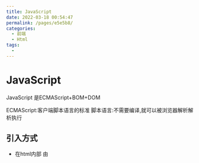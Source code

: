 ```yaml
---
title: JavaScript
date: 2022-03-18 00:54:47
permalink: /pages/e5e5b8/
categories:
  - 前端
  - Html
tags:
  - 
---
```

# JavaScript

JavaScript 是ECMAScript+BOM+DOM

ECMAScript:客户端脚本语言的标准  脚本语言:不需要编译,就可以被浏览器解析解析执行

## 引入方式

- 在html内部 由<script>标签引入
- 外部引入 由<script src="js路径">标签引入

## 注释

- 单行注释  //  内容
- 多行注释 /*  内容 */



## 输入输出语句

- 输入框 prompt("提示内容")
- 弹出警告框  alert("提示内容")
- 控制台输出 console.log("显示内容")
- 页面内容输出 document.write("显示内容")
- 弹出确认框 确认返ture 取消返false confirm("提示内容")  



## 变量和常量

JavaScript属于弱类型语言,定义变量时不区分具体的数据类型

- 定义局部变量  let 变量名 = 值
- 定义全局变量   变量名 = 值
- 定义常量  const 常量名 = 值



## 原始数据类型

- boolean  布尔类型
- null  声明null值的特殊关键字
- undefined 代表变量未定义
- numbner  整数或者浮点数
- string 字符串
- bigint 大整数 如: let num =10n



### typeof 方法

tpyeof() 用于判断变量的数据类型



## 算数运算符

![image-20210824215046697](https://gitee.com/Iekrwh/md-images/raw/master/images/image-20210824215046697.png)

![image-20210824215056269](https://gitee.com/Iekrwh/md-images/raw/master/images/image-20210824215056269.png)

与JAVA没有太大差别  多个全等于  ===

字符串 做 + 运算时 都是拼接

而与数字做 - * % 等运算时会自动转换类型



## 流程控制和循环语句

- if语句
- switch语句
- for循环
- while循环 与java都差不多



## 数组

与java数组基本一致  , 但数组类型和长度都没有限制

- let 数组名 =[元素1 , 元素2, ...]
- 索引 从0开始 最大到数组长度-1   没有索引越界 而且长度没有限制 可以直接越界赋值
- 数组长度  数组名.length
- 数组高级运算符 `...`   
  - 数组复制   let arr2=[...arr]
  - 合并数组   let arr4 =[...arr2,...arr3]
  - 字符串转数组  let arr5=[..."hello"]



## 函数

类似于方法

- function 方法名(参数) { return 返回值}
- 可变参数  function 方法名(...参数名) { return 返回值}
- 匿名函数 function(参数列表) {方法体 }



## DOM

DOM(document object model) 文档对象模型

将html 文档的各个组成方法 , 封装成对象 . 借助这些东西,可以对html文档进行增删改查的动态操作

![image-20210824221528727](https://gitee.com/Iekrwh/md-images/raw/master/images/image-20210824221528727.png)

- Document 文档对象
- Element 元素对象
- Attribute  属性对象
- Text 文本对象

### Element  元素操作

#### 获取元素

- getELmentByid(id属性值)   根据id获取一个元素
- getELmentByTagName(标签名称)   标签标签名称获取多个元素
- getELmentByName(name属性值)   根据name属性获取多个元素
- getELmentByClassName(class属性值)   根据class属性获取多个元素
- 子元素对象.parentElemnet属性  获取当前元素的父元素

#### 操作元素

- createElemnt(标签名)  创建一个标签  创建后需要配合添加使用
- appendChild(子元素对象)   将指定子元素添加到父元素中
- removeChild(子元素对象)   用父元素删除指定子元素
- replaceChild(新元素对象,旧元素对象)   用新元素替换旧元素



## Attribute 属性的操作

- setAttribute(属性名,属性值)  设置属性
- getAttribute(属性名)   根据属性名获取属性值
- removeAttribute(属性名)   根据筛选名移除指定的属性
- style属性  为元素添加样式  如: div.style.color = "red"
- className属性  添加指定样式 (其实是为元素添加class属性)  如: div.className = "div"



## Text 文本操作

- innerText  只添加文本内容,不解析标签  
- innerHTML  添加文本内容,并解析标签  如<a> 解析为标签而不是文本



## 事件

事件指当某些组件执行了某些操作后,会触发某些代码的执行

- onload 某个页面或者图像被完成加载
- onsubmit  当表单提交时触发
- onclick  鼠标点击事件
- ondblclick 鼠标双击双击
- onblur 元素失去焦点
- onfocus 元素获得焦点
- onchange 用户改变域的内容

------

- onkeydown   某个键盘的键被按下
- onkeypress  某个键盘的键被按下或者按住
- onkeyup  某个键盘的键被松开
- onmouserdown 某个鼠标按键被按下
- onmouseup  某个鼠标按键被松开
- onmouseover 鼠标被移到某元素之上
- onmouserout 鼠标从某元素移开



### 绑定事件

- 通过标签中事件属性绑定

  - ```html
    <button id="up" onclick="up()"></button>
    ```

- 通过DOM元素属性绑定

  - ```javascript
    document.getElementById("down").onclick = function(){
            let img =  document.getElementById("img")
            img.setAttribute("src","../../品优购/img/arrow-prev.png")
        }
    ```





## 面向对象

### 定义和使用

```javascript
class 类名{
    //构造方法
    constructor(变量列表){
        变量赋值
    }

    方法名(参数列表){
        方法体
        return 返回值
    }
}

//使用
let 对象名 = new 类名(实际变量值)
对象名.方法名()


class Person {
  constructor(name, age) {
    this.name = name
    this.age = age
  }

  show(){
    document.write(this.name + " " + this.age)
  }
}

let P = new Person("ZZ",19)
P.show()
```



### 继承

extends关键字  顶级父类 object

```java
class worker extends Person {
  constructor(name, age, salary) {
    super(name, age)
    this.salary = salary
  }

  show() {
    document.write(this.name + ' ' + this.age + ' ' + this.salary)
  }
}

let w =new worker("qq",22,33)
w.show()
```



### 内置对象

- Number
  - parseFloat()  将传入的字符串浮点数转为浮点数
  - parseInt()  将传入的字符串整数转为整数  从左到右转化 一直转换到有非数字字符停止  如200a13bc  则转为200 后面的忽略  
- Math
  - ceil(x)   向上取整
  - floor(x)  向下取整
  - round(x)   四舍五入最接近的整数
  - random()  随机数返回   [0.0 , 1.0) 之间的数
  - pow(x,y)  幂运算x的y次方
- Date
  - Date()  根据当前时间创建对象
  - Date(value)  根据指定毫秒值创建对象
  - Date(year,month,[day,hours,minutes,seconds,milliseconds])
    - getFullYear()  获取年
    - getMonth()  获取月  从0-11
    - getDate()  获取天
    - getHours()  获取小时
    - getMinutes()  获取秒
    - getTime()  返回时间戳  1970年1月1日到now的毫秒数
    - toLocaleString()  返回本地日期格式的字符串
- String
  - String(value)  根据指定字符串创建对象
  - let s = "字符串"  赋值
    - length属性  长度
    - charAt(index)  获取指定索引的字符
    - indexOf(value)  查找指定字符的索引  没有为-1
    - substring(start,end)  截取字符串  (含头不含尾)
    - split(value)  切割字符串 返回数组
    - replace(old,new)  字符串替换
- RegExp  正则表达式
  - RegExp(规则)  根据规则创建对象
  - let reg = /^规则$/  赋值
    - test(匹配的字符串)  根据指定规则验证字符串是否符合  返回布尔值
  - ![image-20210825132142800](https://gitee.com/Iekrwh/md-images/raw/master/images/image-20210825132142800.png)
- Array
  - push(元素)  添加元素到末尾
  - pop()  删除末尾的元素
  - shift()  删除数组最前面的元素
  - includes(元素)  判断数组是否包含此元素
  - reverse()   反转数组
  - sort()   排序数组
- Set  元素唯一  存取顺序一致
  - Set()  创建set对象
    - add(元素)  添加元素
    - size顺序  获取长度
    - keys()   获取迭代器对象
      - next().value  获取迭代器元素
    - delete(元素)   删除指定元素  
- Map  存取顺序一致
  - Map()  创建Map对象
    - set(key,value)  添加元素
    - size属性   获取长度
    - get(key)  根据key获取value
    - entries()  获取迭代器对象
      - next().value  获取迭代器元素 键值对
    - delete(key)   根据key删除键值对
- JSON(JavaScript Object Notation) 
  - stringify(对象)  将指定对象转为json字符串
  - parse(字符串)   将JSON字符串 转为js对象
- decodeURIComponent(string s)   将url字符转为UTF-8



## BOM

BOM(Browser  Object Model)  浏览器对象模型   将浏览器的各个组成部分封装成不同的对象

- Windows 窗口对象
  - 定时器
    - setTimeout(功能,毫秒值)   设置一次性定时器  返回一个唯一标识
    - clearTimeout(标识)  取消一次性定时器
    - setInterval(功能,毫秒值)   设置循环定时器  返回一个唯一标识
    - clearInterval(标识)  取消循环定时器
  - 加载事件
    - window.onload  在页面加载完毕后触发此事件

- Location 地址栏对象
  - href属性  设置新的URL 使浏览器读取并显示新的URL
- History  历史记录对象
- Navigator 浏览器对象
- Screen  显示器屏幕对象



## jQuery

### jQuery对象

- $(JS的 DOM 对象)  JS对象和jQuery对象转换
- jQuery 对象[索引]  jQuery对象转为js对象
- jQuery 对象.get(索引)  jQuery对象转为js对象



### 事件

- 去掉js中.on的语句 如: onclick ===> click   jQuery对象.click(功能)

- 绑定事件  jQuery对象.on(事件名称,执行的功能)
- 解绑事件 jQuery对象.off(事件名称)   如果不指定事件名称,则会将此对象所有事件都解绑

#### 事件切换

需要给同一个对象绑定多个事件,并且多个事件有先后顺序关系

- 单独定义  
  $(元素).事件方法名1(功能)
  $(元素).事件方法名2(功能)
- 链式定义
  $(元素).事件方法名1(功能).事件方法名2(功能)



### 遍历

- for循环

- 对象.each(function(index,ele)) 方法  index为索引  ele为元素

- $.each(容器对象,function(index,ele){})   方法   先 $(元素) 获取容器对象后使用

- for(ele of 容器对象){}  方法  增强for   先 $(元素) 获取容器对象后使用

  

### 选择器

- 基本选择器

  - $("元素名称")  根据元素获取元素对象数组
  - $("#id的属性值")  根据id获取元素对象
  - $(".class的属性值")  根据class获取元素对象数组
- 层级选择器

  - $("A  B") 后代选择器  A元素下面所有的B元素 (包含B的子元素)
  - $("A > B")  子代选择器  A下的所有B (不包含B的子级)
  - $("A + B")  兄弟选择器  A下相邻最近的B
  - $("A ~ B")   兄弟选择器  A相邻的所有B 

- 属性选择器
  - $("A[属性名]")   属性选择器  根据指定属性名获取元素对象数组
  - $("A[属性名]=属性值")  根据指定属性名和值获取元素数组
- 过滤器选择器
  - ![image-20210825153005905](https://gitee.com/Iekrwh/md-images/raw/master/images/image-20210825153005905.png)
- 表单属性选择器
  - $("A:enabled")  获取可用元素
  - $("A:disable")   获取不可用元素
  - $("A:checked")  获取单选/复选框被选中的元素
  - $("A:selected")  获取下拉框选中的元素



### DOM

#### 操作文本

- html()  获取标签的文本
- html(value)   设置标签的文本内容, 解析标签



#### 操作对象

- $("元素")   创建指定元素  如不存在则创建 如存在是获取元素

  - ```JavaScript
    let span = $("<span>文本</span>")
    ```

- append(element)   添加为最后一个子元素  添加对象为 element

- appendTo(element)   添加为最后一个子元素  添加对象为 调用对象

- prepend(element)   添加为第一个子元素 添加对象为 element

- prependTo(element)   添加为第一个子元素 添加对象为 调用对象

- before(element)   添加到当前元素的前面  由添加对象调用  兄弟关系

- after(element)   添加到当前元素的后面   兄弟关系

- remove()   删除指定元素 可自己删自己

- empty()   清空指定元素的所有子元素 但调用对象还是存在的



#### 操作样式

- css(name) 根据样式名称获取css样式
- css(name,value)   设置css样式
- addClass(value)   添加类名
- removeClass(value)  移除类名
- toggleClass(value)  如没有指定类名则添加 如有则删除
- hide()  隐藏元素
- show()  显示元素



#### 操作属性

- attr(name,[value])  获取/设置属性的值   如只传name则为获取
- prop(name,[value])  获取/设置属性的值(checked,selected)



### BOM

- $(function(){})  页面加载事件

  - $(windows)  获取当前窗口对象

    - scroll()  鼠标滚动事件
    - height()  当前窗口的高度
    - scrollTop()  滚动条上下滚动的距离
- $(document).height()  当前文档的高度

​    ![image-20210825202820422](https://gitee.com/Iekrwh/md-images/raw/master/images/image-20210825202820422.png)



## AJAX

AJAX(Asynchronous JavaScript And XML)  异步的JavaScript和XML  是多个技术综合  用于快速创建动态网页的技术

### JS实现AJAX

```javascript
//创建 XMLHttpRequest核心对象
let xmlHttp = new XMLHttpRequest()

//打开链接     请求方式   url        是否异步
xmlHttp.open('GET', 'userServlet', true)

//发送请求
xmlHttp.send()

//处理响应
xmlHttp.onreadystatechange = function(){
    if(xmlHttp.readyState === 4 && xmlHttp.status === 200){
        //判断请求和响应是否成功
    }
}
```

- XMLHttpRequest 核心对象 用于在后台和服务器交换数据 可以在不重新加载整个网页的情况下,对网页的某部分进行更新
  - open(method,url,async)    打开链接
    - method 请求的类型 GET或者POST
    - url  请求资源的路径
    - async true为异步  false为同步
  - send(String params)   发送请求
    - params  请求的参数(POST请求专用)
  - onreadystatechange  处理响应
  - readyState
    - 0 -请求未初始化  1-服务器连接已建立  2-请求已接受  3-请求处理中  4-请求已完成,且响应已经就绪
  - status  
    - 200-响应已经全部OK
  - responseText 获取字符串形式的响应数据
  - responseXML  获取XML形式的响应数据



### jQuery 实现AJAX

#### GET方式

- $.get(url,[data],[callback],[type])
  - url 请求的资源路径
  - data 发送给服务器端的请求参数  可以是键值对 或 js对象
  - callback  当请求成功后的回调函数  一般写逻辑代码
  - type 预期的返回数据的类型  xml,html,js,json,text等

```javascript
    $('#username').blur(function () {
      $.get(
        'url',
        'username=' + username,
        function (data) {
                        //data为服务端传回来的数据
          document.write(data)
        },
        'text'
      )
    })
```

### POST 方法

- $.post(url,[data],[callback],[type])
  - url 请求的资源路径
  - data 发送给服务器端的请求参数  可以是键值对 或 js对象
  - callback  当请求成功后的回调函数  一般写逻辑代码
  - type 预期的返回数据的类型  xml,html,js,json,text等

### 通用方式

- $.ajax({name:value,name:value,...})
  - url 请求的资源路径
  - async 是否异步请求 默认为ture异步
  - data  发送到服务器的数据
  - type  请求方式 post或get  默认为get
  - dataType  返回数据的类型
  - success  请求成功的回调函数
  - error  请求失败时的回调函数

```javascript
$.ajax({
  url: 'url地址',
  async: true,
  data: 'username=' + username,
  type: 'get',
  dataType: 'text',
  success: function (data) {
    print(data)
  },
  error: function () {
    console.error()
  },
})
```



